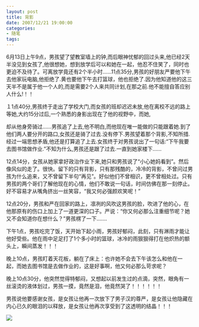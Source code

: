```yaml
---
layout: post
title: 背影
date: 2007/12/21 19:00:00
categories: 
- 随笔
tags: 
---
```


6月13日上午9点，男孩望了望教室墙上的钟,而后眼神忧郁的回过头来,他已经2天半没见到女孩了,他很想她，想到放学后可以和她在一起，他忍不住笑了，同时也更迫不及待了。可离放学竟还有2个半小时……11点35分,男孩的好朋友严要他下午去他家玩电脑,他拒绝了.黄也要他下午去打篮球，他也拒绝了.因为他知道他的这三天半不是属于他一个人的,而是需要2个人来共同计划,在那之前.他不能擅自答应别人什么!！！

１1点40分,男孩终于走出了学校大门,而女孩的班却迟迟未放,他在离校不远的路上等她,大约15分过后,一个熟悉的身影出现在了他的视野中，而她,

却从他身旁骑过……男孩追了上去,他不明白,而他现在唯一能做的只能跟着她.到了他们两人要分开的路口,女孩还是骑了过去.没有停下.男孩望着那个背影,不知所措.经过一端思想矛盾,他还是打算追了上去.女孩终于对男孩说出了一句话:“下午我要去图书馆做作业.”不知为什么,男孩还是跟了过去.一直到她家楼下……

12点14分，女孩从她家拿好政治作业下来,她只和男孩说了“小心她妈看到”。然后像风似的走了。很快。留下的只有背影，只有那残酷的，冷冷的背影，不曾问过男孩为什么追来，又不曾留下半句“再见”。好似他们不曾相识，更不曾相处过。只有男孩的两个哥们了解他现在的心情，他们不敢说一句话，时间仿佛在那一刻停止。好不容易才从嘴角挤出一丝笑容，“我又何必强颜欢笑呢！”

12点20分，男孩和严在回家的路上，凛冽的风吹这男孩的脸，吹进了他的心，在他那原有的伤口上加上了一道更深的口子。严说：“你又何必那么注重细节呢？她又不会知道你在想什么？”男孩楞了一下…….

下午1点，男孩吃完了饭，天开始下起小雨，男孩好郁闷，此刻，只有淋雨才能让他好受些。他在雨中足足打了1个多小时的篮球，冰冷的雨狠狠得打在他炽热的额头上，瞬间蒸发！！！

晚上10点，男孩盯着天花板，躺在了床上：也许她不会去下午该怎么和他在一起，而她去图书馆是去做作业的，这是好事啊，他又何必那么苛求呢？

晚上10点30分，他突然觉得特郁闷，又想起以前发生过的点滴，突然，眼角有一丝滚烫的液体划过，男孩一摸，竟然是泪，他竟然哭了！！！！！！

男孩说他要感谢女孩，是女孩让他再一次放下了男子汉的尊严，是女孩让他隐藏在内心已久的眼泪的以释放，是女孩让他再次享受到了这透明的结晶！！！

![](https://ww2.sinaimg.cn/large/006tNc79gw1faho2kvx7cj30b40goacu.jpg)
